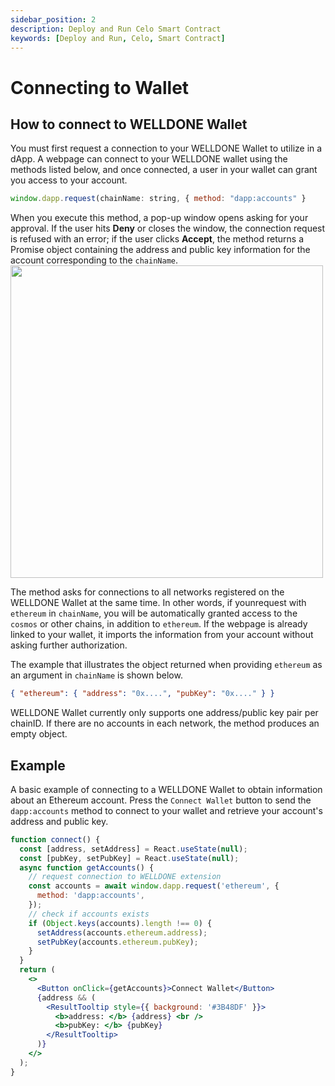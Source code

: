 ```yaml
---
sidebar_position: 2
description: Deploy and Run Celo Smart Contract
keywords: [Deploy and Run, Celo, Smart Contract]
---
```


# Connecting to Wallet

## How to connect to WELLDONE Wallet

You must first request a connection to your WELLDONE Wallet to utilize in a dApp. A webpage can connect to your WELLDONE wallet using the methods listed below, and once connected, a user in your wallet can grant you access to your account.

```javascript
window.dapp.request(chainName: string, { method: "dapp:accounts" }
```

When you execute this method, a pop-up window opens asking for your approval. If the user hits **Deny** or closes the window, the connection request is refused with an error; if the user clicks **Accept**, the method returns a Promise object containing the address and public key information for the account corresponding to the `chainName`.
<img src="https://user-images.githubusercontent.com/70956926/178187041-243f3349-b62b-4d2b-bd22-d072eb1b5795.png" width="500"/>

The method asks for connections to all networks registered on the WELLDONE Wallet at the same time. In other words, if younrequest with `ethereum` in `chainName`, you will be automatically granted access to the `cosmos` or other chains, in addition to `ethereum`. If the webpage is already linked to your wallet, it imports the information from your account without asking further authorization.

The example that illustrates the object returned when providing `ethereum` as an argument in `chainName` is shown below.

```json
{ "ethereum": { "address": "0x....", "pubKey": "0x...." } }
```

WELLDONE Wallet currently only supports one address/public key pair per chainID. If there are no accounts in each network, the method produces an empty object.

## Example

A basic example of connecting to a WELLDONE Wallet to obtain information about an Ethereum account. Press the `Connect Wallet` button to send the `dapp:accounts` method to connect to your wallet and retrieve your account's address and public key.

```jsx live
function connect() {
  const [address, setAddress] = React.useState(null);
  const [pubKey, setPubKey] = React.useState(null);
  async function getAccounts() {
    // request connection to WELLDONE extension
    const accounts = await window.dapp.request('ethereum', {
      method: 'dapp:accounts',
    });
    // check if accounts exists
    if (Object.keys(accounts).length !== 0) {
      setAddress(accounts.ethereum.address);
      setPubKey(accounts.ethereum.pubKey);
    }
  }
  return (
    <>
      <Button onClick={getAccounts}>Connect Wallet</Button>
      {address && (
        <ResultTooltip style={{ background: '#3B48DF' }}>
          <b>address: </b> {address} <br />
          <b>pubKey: </b> {pubKey}
        </ResultTooltip>
      )}
    </>
  );
}
```

